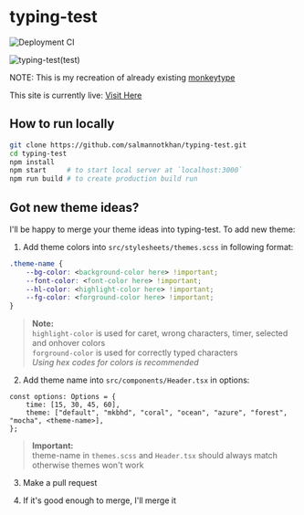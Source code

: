 # typing-test

![Deployment CI](https://github.com/salmannotkhan/typing-test/actions/workflows/node.js.yml/badge.svg)

![typing-test(test)](https://dev-to-uploads.s3.amazonaws.com/uploads/articles/mp6aje5tpqodn23wac2y.png)

NOTE: This is my recreation of already existing [monkeytype](https://monkeytype.com)

This site is currently live: [Visit Here](https://salmannotkhan.github.io/typing-test)

## How to run locally

```zsh
git clone https://github.com/salmannotkhan/typing-test.git
cd typing-test
npm install
npm start     # to start local server at `localhost:3000`
npm run build # to create production build run
```

## Got new theme ideas?

I'll be happy to merge your theme ideas into typing-test. To add new theme:

1. Add theme colors into `src/stylesheets/themes.scss` in following format:

```css
.theme-name {
	--bg-color: <background-color here> !important;
	--font-color: <font-color here> !important;
	--hl-color: <highlight-color here> !important;
	--fg-color: <forground-color here> !important;
}
```

> **Note:**  
> `highlight-color` is used for caret, wrong characters, timer, selected and onhover colors  
> `forground-color` is used for correctly typed characters  
> <i>Using hex codes for colors is recommended</i>

2.  Add theme name into `src/components/Header.tsx` in options:

```tsx
const options: Options = {
	time: [15, 30, 45, 60],
	theme: ["default", "mkbhd", "coral", "ocean", "azure", "forest", "mocha", <theme-name>],
};
```

> **Important:**  
> theme-name in `themes.scss` and `Header.tsx` should always match otherwise themes won't work

3. Make a pull request

4. If it's good enough to merge, I'll merge it
